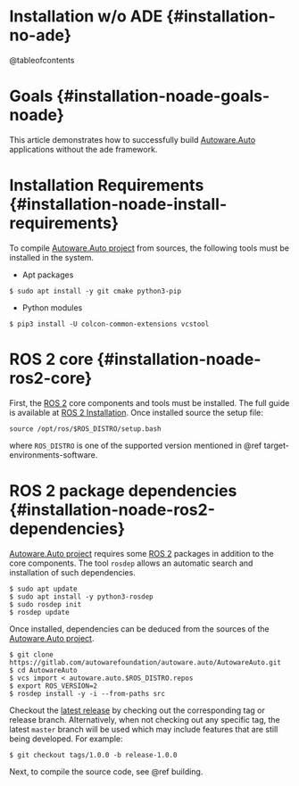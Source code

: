 Installation w/o ADE {#installation-no-ade}
====================

@tableofcontents

# Goals {#installation-noade-goals-noade}


This article demonstrates how to successfully build [Autoware.Auto](https://www.autoware.auto/) applications without the ade framework.


# Installation Requirements {#installation-noade-install-requirements}

To compile [Autoware.Auto project](https://www.autoware.auto/) from sources, the following tools must be installed in the system.

- Apt packages
```{bash}
$ sudo apt install -y git cmake python3-pip
```
- Python modules
```{bash}
$ pip3 install -U colcon-common-extensions vcstool
```

# ROS 2 core {#installation-noade-ros2-core}

First, the [ROS 2](https://index.ros.org/doc/ros2/) core components and tools must be installed. The full guide is available at [ROS 2 Installation](https://index.ros.org/doc/ros2/Installation/).
Once installed source the setup file:

```{bash}
source /opt/ros/$ROS_DISTRO/setup.bash
```
where `ROS_DISTRO` is one of the supported version mentioned in @ref target-environments-software.

# ROS 2 package dependencies {#installation-noade-ros2-dependencies}

[Autoware.Auto project](https://www.autoware.auto/) requires some [ROS 2](https://index.ros.org/doc/ros2/) packages in addition to the core components.
The tool `rosdep` allows an automatic search and installation of such dependencies.

```{bash}
$ sudo apt update
$ sudo apt install -y python3-rosdep
$ sudo rosdep init
$ rosdep update
```

Once installed, dependencies can be deduced from the sources of the [Autoware.Auto project](https://www.autoware.auto/).

```{bash}
$ git clone https://gitlab.com/autowarefoundation/autoware.auto/AutowareAuto.git
$ cd AutowareAuto
$ vcs import < autoware.auto.$ROS_DISTRO.repos
$ export ROS_VERSION=2
$ rosdep install -y -i --from-paths src
```

Checkout the [latest release](https://gitlab.com/autowarefoundation/autoware.auto/AutowareAuto/-/releases) by checking out the corresponding tag or release branch.
Alternatively, when not checking out any specific tag, the latest `master` branch will be used
which may include features that are still being developed. For example:
```{bash}
$ git checkout tags/1.0.0 -b release-1.0.0
```

Next, to compile the source code, see @ref building.

